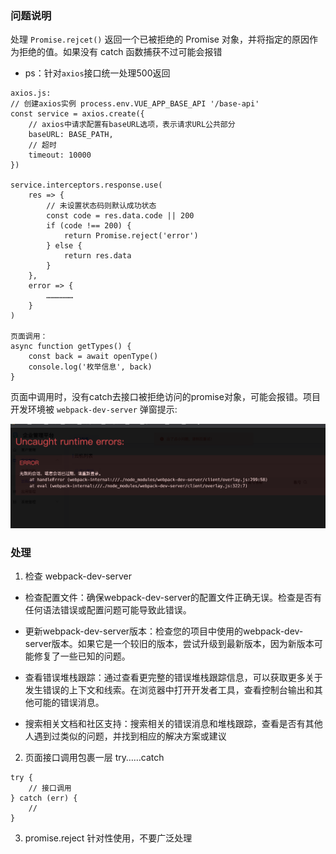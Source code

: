 ### 问题说明
处理 `Promise.rejcet()` 返回一个已被拒绝的 Promise 对象，并将指定的原因作为拒绝的值。如果没有 catch 函数捕获不过可能会报错

- ps：针对`axios`接口统一处理500返回
```
axios.js: 
// 创建axios实例 process.env.VUE_APP_BASE_API '/base-api'
const service = axios.create({
	// axios中请求配置有baseURL选项，表示请求URL公共部分
	baseURL: BASE_PATH,
	// 超时
	timeout: 10000
})

service.interceptors.response.use(
	res => {
		// 未设置状态码则默认成功状态
		const code = res.data.code || 200
        if (code !== 200) {
			return Promise.reject('error')
		} else {
			return res.data
		}
	},
	error => {
        ………………
	}
)

页面调用：
async function getTypes() {
    const back = await openType()
    console.log('枚举信息', back)
}
```

页面中调用时，没有catch去接口被拒绝访问的promise对象，可能会报错。项目开发环境被 `webpack-dev-server` 弹窗提示:

![img](./img/reject.jpg "reject.jpg")

### 处理

1. 检查 webpack-dev-server
   
- 检查配置文件：确保webpack-dev-server的配置文件正确无误。检查是否有任何语法错误或配置问题可能导致此错误。

- 更新webpack-dev-server版本：检查您的项目中使用的webpack-dev-server版本。如果它是一个较旧的版本，尝试升级到最新版本，因为新版本可能修复了一些已知的问题。

- 查看错误堆栈跟踪：通过查看更完整的错误堆栈跟踪信息，可以获取更多关于发生错误的上下文和线索。在浏览器中打开开发者工具，查看控制台输出和其他可能的错误消息。

- 搜索相关文档和社区支持：搜索相关的错误消息和堆栈跟踪，查看是否有其他人遇到过类似的问题，并找到相应的解决方案或建议

2. 页面接口调用包裹一层 try……catch
```
try {
    // 接口调用
} catch (err) {
    // 
}
```

3. promise.reject 针对性使用，不要广泛处理